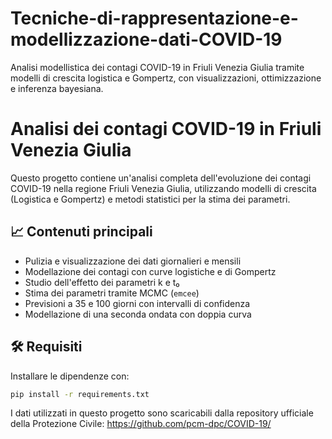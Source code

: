 # Tecniche-di-rappresentazione-e-modellizzazione-dati-COVID-19
Analisi modellistica dei contagi COVID-19 in Friuli Venezia Giulia tramite modelli di crescita logistica e Gompertz, con visualizzazioni, ottimizzazione e inferenza bayesiana.
# Analisi dei contagi COVID-19 in Friuli Venezia Giulia

Questo progetto contiene un'analisi completa dell'evoluzione dei contagi COVID-19 nella regione Friuli Venezia Giulia, utilizzando modelli di crescita (Logistica e Gompertz) e metodi statistici per la stima dei parametri.

## 📈 Contenuti principali

- Pulizia e visualizzazione dei dati giornalieri e mensili
- Modellazione dei contagi con curve logistiche e di Gompertz
- Studio dell'effetto dei parametri k e t₀
- Stima dei parametri tramite MCMC (`emcee`)
- Previsioni a 35 e 100 giorni con intervalli di confidenza
- Modellazione di una seconda ondata con doppia curva

## 🛠 Requisiti

Installare le dipendenze con:
```bash
pip install -r requirements.txt
```

I dati utilizzati in questo progetto sono scaricabili dalla repository ufficiale della Protezione Civile:
https://github.com/pcm-dpc/COVID-19/

